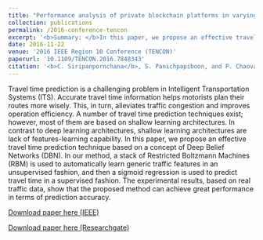 ```yaml
---
title: "Performance analysis of private blockchain platforms in varying workloads"
collection: publications
permalink: /2016-conference-tencon
excerpt: '<b>Summary: </b>In this paper, we propose an effective travel time prediction technique based on a concept of Deep Belief Networks (DBN). In our method, a stack of Restricted Boltzmann Machines (RBM) is used to automatically learn generic traffic features in an unsupervised fashion, and then a sigmoid regression is used to predict travel time in a supervised fashion. The experimental results, based on real traffic data, show that the proposed method can achieve great performance in terms of prediction accuracy.'
date: 2016-11-22
venue: '2016 IEEE Region 10 Conference (TENCON)'
paperurl: '10.1109/TENCON.2016.7848343'
citation: '<b>C. Siripanpornchana</b>, S. Panichpapiboon, and P. Chaovalit. &quot;Performance analysis of private blockchain platforms in varying workloads.&quot; <i>in Proc. IEEE Region 10 Conference (TENCON), Singapore, Singapore</i>. November. 2016.'
---
```

Travel time prediction is a challenging problem in Intelligent Transportation Systems (ITS). Accurate travel time information helps motorists plan their routes more wisely. This, in turn, alleviates traffic congestion and improves operation efficiency. A number of travel time prediction techniques exist; however, most of them are based on shallow learning architectures. In contrast to deep learning architectures, shallow learning architectures are lack of features-learning capability. In this paper, we propose an effective travel time prediction technique based on a concept of Deep Belief Networks (DBN). In our method, a stack of Restricted Boltzmann Machines (RBM) is used to automatically learn generic traffic features in an unsupervised fashion, and then a sigmoid regression is used to predict travel time in a supervised fashion. The experimental results, based on real traffic data, show that the proposed method can achieve great performance in terms of prediction accuracy.

[Download paper here (IEEE)](https://ieeexplore.ieee.org/abstract/document/7848343)

[Download paper here (Researchgate)](https://www.researchgate.net/publication/313585649_Travel-time_prediction_with_deep_learning)
